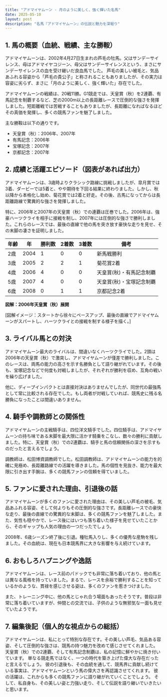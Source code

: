 ```yaml
---
title: "アドマイヤムーン - 月のように美しく、強く輝いた名馬"
date: 2025-05-10
layout: post
description: "名馬『アドマイヤムーン』の伝説と魅力を深堀り"
---
```


## 1. 馬の概要（血統、戦績、主な勝鞍）

アドマイヤムーンは、2002年4月27日生まれの芦毛の牡馬。父はサンデーサイレンス、母はアドマイヤコジーン、母父はサンデーサイレンスという、まさにサンデーサイレンスの血を受け継いだ良血馬でした。  芦毛の美しい被毛と、気品あふれる容姿から「芦毛の貴公子」と称されることもありましたが、その実力は容姿に劣らず、まさに「月のように美しく、強く輝いた」存在でした。

アドマイヤムーンの戦績は、20戦11勝。G1競走では、天皇賞（秋）を2連覇、有馬記念を制覇するなど、芝の2000m以上の長距離レースで圧倒的な強さを発揮しました。短距離戦では苦戦することもありましたが、長距離になればなるほどその真価を発揮し、多くの競馬ファンを魅了しました。

主な勝鞍は以下の通りです。

* 天皇賞（秋）：2006年、2007年
* 有馬記念：2006年
* 宝塚記念：2007年
* 京都記念：2007年


## 2. 成績と活躍エピソード（図表があれば出力）

アドマイヤムーンは、3歳時よりクラシック路線に挑戦しましたが、皐月賞では3着、ダービーでは5着と、やや期待を下回る結果に終わりました。しかし、秋以降から本格化し始め、菊花賞では2着と好走。その後、古馬になってからは長距離路線で驚異的な強さを発揮しました。

特に、2006年と2007年の天皇賞（秋）での連覇は圧巻でした。2006年は、強豪ハーツクライを相手に接戦を制し、2007年には圧倒的な強さで勝利しました。これらのレースでは、最後の直線で他の馬を突き放す豪快な走りを見せ、その末脚の凄さを証明しました。

| 年齢 | 年 | 勝利数 | 2着数 | 3着数 | 備考 |
|---|---|---|---|---|---|
| 2歳 | 2004 | 1 | 0 | 0 | 新馬戦勝利 |
| 3歳 | 2005 | 2 | 2 | 1 | 菊花賞2着 |
| 4歳 | 2006 | 4 | 0 | 0 | 天皇賞(秋)・有馬記念制覇 |
| 5歳 | 2007 | 4 | 0 | 0 | 天皇賞(秋)・宝塚記念制覇 |
| 6歳 | 2008 | 0 | 1 | 1 | 京都記念2着 |


**図解：2006年天皇賞（秋）展開**

[図解イメージ：スタートから徐々にペースアップ、最後の直線でアドマイヤムーンがスパートし、ハーツクライとの接戦を制する様子を描く。]


## 3. ライバル馬との対決

アドマイヤムーン最大のライバルは、間違いなくハーツクライでした。2頭は2006年の天皇賞（秋）で激突し、アドマイヤムーンが僅差で勝利しました。このレースは、両馬の能力の高さを示す名勝負として語り継がれています。その後も、宝塚記念などで何度も対戦しましたが、それぞれが勝利を収め、互角の戦いを繰り広げました。

他に、ディープインパクトとは直接対決はありませんでしたが、同世代の最強馬として常に比較される存在でした。もし両者が対戦していれば、競馬史に残る名勝負になったことは間違いありません。


## 4. 騎手や調教師との関係性

アドマイヤムーンの主戦騎手は、四位洋文騎手でした。四位騎手は、アドマイヤムーンの持ち味である末脚を最大限に活かす騎乗をこなし、数々の勝利に貢献しました。特に、天皇賞（秋）での2連覇は、騎手と馬の信頼関係の深さを示すものだったと言えるでしょう。

調教師は、松田博資調教師でした。松田調教師は、アドマイヤムーンの能力を的確に見極め、長距離路線での活躍を導きました。馬の個性を見抜き、能力を最大限に引き出す手腕は、多くの競馬ファンの信頼を得ていました。


## 5. ファンに愛された理由、引退後の話

アドマイヤムーンが多くのファンに愛された理由は、その美しい芦毛の被毛、気品あふれる容姿、そして何よりもその圧倒的な強さです。長距離レースでの豪快な走り、最後の直線での驚異的な末脚は、多くの競馬ファンを魅了しました。また、気性も穏やかで、レース後にはいつも落ち着いた様子を見せていたことから、そのギャップも人気の理由の一つだったでしょう。

2008年、6歳シーズン終了後に引退。種牡馬入りし、多くの優秀な産駒を残しました。その血統は、現在も日本競馬界に大きな影響を与え続けています。


## 6. おもしろハプニングや逸話

アドマイヤムーンは、レース前のパドックでも非常に落ち着いており、他の馬とは異なる風格を持っていました。まるで、レースを余裕で勝利することを知っているかのような、貫禄を感じさせる姿は、多くのファンを惹きつけました。

また、トレーニング中に、他の馬とじゃれ合う場面もあったそうです。普段は非常に落ち着いていますが、仲間との交流では、子供のような無邪気な一面も見せていたようです。


## 7. 編集後記（個人的な視点からの総括）

アドマイヤムーンは、私にとって特別な存在です。その美しい芦毛、気品ある容姿、そして圧倒的な強さは、競馬の持つ魅力を改めて感じさせてくれました。  天皇賞（秋）での2連覇、そして有馬記念制覇は、私の記憶に鮮やかに焼き付いています。  単なる競走馬ではなく、一つの時代を築き上げた偉大な存在だったと言えるでしょう。  彼の引退後も、その血統を通して、競馬界に貢献し続けている事実は、アドマイヤムーンという馬の偉大さを再認識させてくれます。  彼の活躍は、これからも多くの競馬ファンに語り継がれていくことでしょう。  そして、私自身も、その美しい姿と力強い走り、そして伝説を語り継いでいきたいと思います。
